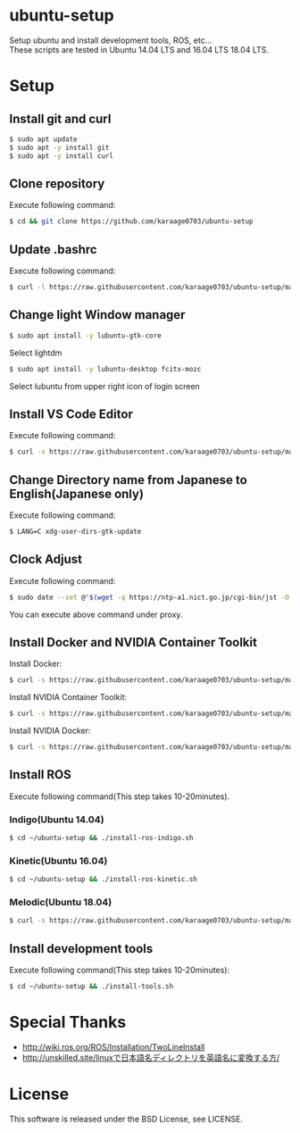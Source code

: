 # ubuntu-setup
Setup ubuntu and install development tools, ROS, etc...  
These scripts are tested in Ubuntu 14.04 LTS and 16.04 LTS 18.04 LTS.

# Setup
## Install git and curl

```sh
$ sudo apt update
$ sudo apt -y install git
$ sudo apt -y install curl
```

## Clone repository
Execute following command:

```sh
$ cd && git clone https://github.com/karaage0703/ubuntu-setup
```

## Update .bashrc
Execute following command:

```sh
$ curl -l https://raw.githubusercontent.com/karaage0703/ubuntu-setup/master/bashrc.patch >> ~/.bashrc
```

## Change light Window manager

```sh
$ sudo apt install -y lubuntu-gtk-core
```

Select lightdm

```sh
$ sudo apt install -y lubuntu-desktop fcitx-mozc
```

Select lubuntu from upper right icon of login screen

## Install VS Code Editor
Execute following command:

```sh
$ curl -s https://raw.githubusercontent.com/karaage0703/ubuntu-setup/master/install-vscode.sh | /bin/bash
```

## Change Directory name from Japanese to English(Japanese only)
Execute following command:

```sh
$ LANG=C xdg-user-dirs-gtk-update
```

## Clock Adjust
Execute following command:

```sh
$ sudo date --set @"$(wget -q https://ntp-a1.nict.go.jp/cgi-bin/jst -O - | sed -n 4p | cut -d. -f1)"
```

You can execute above command under proxy.

## Install Docker and NVIDIA Container Toolkit
Install Docker:

```sh
$ curl -s https://raw.githubusercontent.com/karaage0703/ubuntu-setup/master/install-docker.sh | /bin/bash
```

Install NVIDIA Container Toolkit:

```sh
$ curl -s https://raw.githubusercontent.com/karaage0703/ubuntu-setup/master/install-nvidia-container-toolkit.sh | /bin/bash
```

Install NVIDIA Docker:

```sh
$ curl -s https://raw.githubusercontent.com/karaage0703/ubuntu-setup/master/install-nvidia-docker.sh | /bin/bash
```

## Install ROS
Execute following command(This step takes 10-20minutes).

### Indigo(Ubuntu 14.04)

```sh
$ cd ~/ubuntu-setup && ./install-ros-indigo.sh
```

### Kinetic(Ubuntu 16.04)

```sh
$ cd ~/ubuntu-setup && ./install-ros-kinetic.sh
```


### Melodic(Ubuntu 18.04)

```sh
$ curl -s https://raw.githubusercontent.com/karaage0703/ubuntu-setup/master/install-ros-melodic.sh | /bin/bash
```

## Install development tools
Execute following command(This step takes 10-20minutes):

```sh
$ cd ~/ubuntu-setup && ./install-tools.sh
```


# Special Thanks
- http://wiki.ros.org/ROS/Installation/TwoLineInstall
- http://unskilled.site/linuxで日本語名ディレクトリを英語名に変換する方/

# License
This software is released under the BSD License, see LICENSE.
